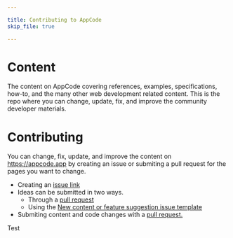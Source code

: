 ```yaml
---

title: Contributing to AppCode
skip_file: true

---
```


# Content
The content on AppCode covering references, examples, specifications, how-to, and the many other web development related content. This is the repo where you can change, update, fix, and improve the community developer materials.

# Contributing

You can change, fix, update, and improve the content on https://appcode.app by creating an issue or submiting a pull request for the pages you want to change. 

- Creating an [issue link](https://github.com/Expoverse/content/issues/new?assignees=&labels=&template=content-bug.yml)
- Ideas can be submitted in two ways.
  - Through a [pull request](https://github.com/Expoverse/content/pulls)
  - Using the [New content or feature suggestion issue template](https://github.com/Expoverse/content/issues/new?assignees=&labels=proposal&template=content-or-feature-suggestion.yml&title=Enter+your+proposal+here)
- Submiting content and code changes with a [pull request.](https://github.com/Expoverse/content/pulls) 

Test
